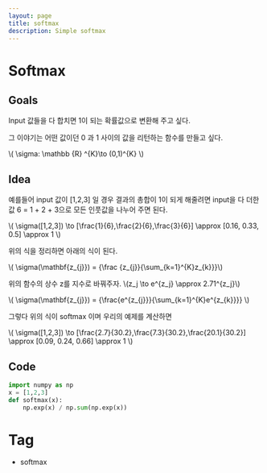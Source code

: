 ```yaml
---
layout: page
title: softmax
description: Simple softmax
---
```

# Softmax
## Goals
Input 값들을 다 합치면 1이 되는 확률값으로 변환해 주고 싶다.

그 이야기는 어떤 값이던 0 과 1 사이의 값을 리턴하는 함수를 만들고 싶다.

\\( \sigma: \mathbb {R} ^{K}\to (0,1)^{K} \\)

## Idea
예를들어 input 값이 [1,2,3] 일 경우 결과의  총합이 1이 되게 해줄려면 input을 다 더한값 6 = 1 + 2 + 3으로 모든 인풋값을 나누어 주면 된다.

\\( \sigma([1,2,3]) \to [\frac{1}{6},\frac{2}{6},\frac{3}{6}] \approx [0.16, 0.33, 0.5] \approx 1 \\)

위의 식을 정리하면 아래의 식이 된다.

\\( \sigma(\mathbf{z_{j}}) = {\frac {z_{j}}{\sum_{k=1}^{K}z_{k}}}\\)

위의 함수의 상수 z를 지수로 바꿔주자.  \\(z_j \to e^{z_j} \approx 2.71^{z_j}\\) 

\\( \sigma(\mathbf{z_{j}}) = {\frac{e^{z_{j}}}{\sum_{k=1}^{K}e^{z_{k}}}} \\)

그렇다 위의 식이 softmax 이며 우리의 예제를 계산하면

\\( \sigma([1,2,3]) \to [\frac{2.7}{30.2},\frac{7.3}{30.2},\frac{20.1}{30.2}] \approx [0.09, 0.24, 0.66] \approx 1 \\)

## Code
```py
import numpy as np
x = [1,2,3]
def softmax(x): 
    np.exp(x) / np.sum(np.exp(x))
```

# Tag
- softmax
